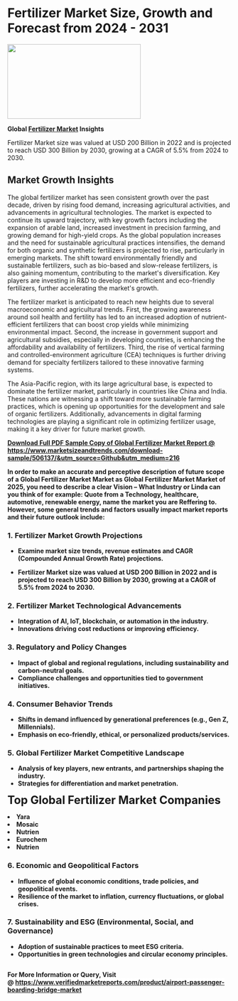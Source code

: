 <H1>Fertilizer Market Size, Growth and Forecast from 2024 - 2031</H1><img class="aligncenter size-medium wp-image-584254" src="https://thirdeyenews.in/wp-content/uploads/2024/09/Global-Market-Research-300x168.jpeg" alt="" width="300" height="168" /><p><strong>Global&nbsp;<a href="https://www.marketsizeandtrends.com/download-sample/506137/&amp;utm_source=Github&utm_medium=216">Fertilizer Market</a> Insights</strong></p><p>Fertilizer Market size was valued at USD 200 Billion in 2022 and is projected to reach USD 300 Billion by 2030, growing at a CAGR of 5.5% from 2024 to 2030.</p><p><h2>Market Growth Insights</h2> <p>The global fertilizer market has seen consistent growth over the past decade, driven by rising food demand, increasing agricultural activities, and advancements in agricultural technologies. The market is expected to continue its upward trajectory, with key growth factors including the expansion of arable land, increased investment in precision farming, and growing demand for high-yield crops. As the global population increases and the need for sustainable agricultural practices intensifies, the demand for both organic and synthetic fertilizers is projected to rise, particularly in emerging markets. The shift toward environmentally friendly and sustainable fertilizers, such as bio-based and slow-release fertilizers, is also gaining momentum, contributing to the market's diversification. Key players are investing in R&D to develop more efficient and eco-friendly fertilizers, further accelerating the market's growth.</p> <p><strong><a href="#"></a></strong></p> <p>The fertilizer market is anticipated to reach new heights due to several macroeconomic and agricultural trends. First, the growing awareness around soil health and fertility has led to an increased adoption of nutrient-efficient fertilizers that can boost crop yields while minimizing environmental impact. Second, the increase in government support and agricultural subsidies, especially in developing countries, is enhancing the affordability and availability of fertilizers. Third, the rise of vertical farming and controlled-environment agriculture (CEA) techniques is further driving demand for specialty fertilizers tailored to these innovative farming systems.</p> <p>The Asia-Pacific region, with its large agricultural base, is expected to dominate the fertilizer market, particularly in countries like China and India. These nations are witnessing a shift toward more sustainable farming practices, which is opening up opportunities for the development and sale of organic fertilizers. Additionally, advancements in digital farming technologies are playing a significant role in optimizing fertilizer usage, making it a key driver for future market growth.</p> <p><strong><a href="#"></p><p><span class=""><strong>Download Full PDF Sample Copy of Global Fertilizer Market Report</strong> @ <a href="https://www.marketsizeandtrends.com/download-sample/506137/&amp;utm_source=Github&utm_medium=216" target="_blank">https://www.marketsizeandtrends.com/download-sample/506137/&amp;utm_source=Github&utm_medium=216</a></span></p><p>In order to make an accurate and perceptive description of future scope of a Global&nbsp;Fertilizer Market Market as Global&nbsp;Fertilizer Market Market of 2025, you need to describe a clear Vision &ndash; What Industry or Linda can you think of for example: Quote from a Technology, healthcare, automotive, renewable energy, name the market you are Reffering to. However, some general trends and factors usually impact market reports and their future outlook include:</p><h3>1.&nbsp;<strong>Fertilizer Market Growth Projections</strong></h3><ul><li>Examine market size trends, revenue estimates and CAGR (Compounded Annual Growth Rate) projections.</li><li><p>Fertilizer Market size was valued at USD 200 Billion in 2022 and is projected to reach USD 300 Billion by 2030, growing at a CAGR of 5.5% from 2024 to 2030.</p></li></ul><h3>2.&nbsp;<strong>Fertilizer Market Technological Advancements</strong></h3><ul><li>Integration of AI, IoT, blockchain, or automation in the industry.</li><li>Innovations driving cost reductions or improving efficiency.</li></ul><h3>3.&nbsp;<strong>Regulatory and Policy Changes</strong></h3><ul><li>Impact of global and regional regulations, including sustainability and carbon-neutral goals.</li><li>Compliance challenges and opportunities tied to government initiatives.</li></ul><h3>4.&nbsp;<strong>Consumer Behavior Trends</strong></h3><ul><li>Shifts in demand influenced by generational preferences (e.g., Gen Z, Millennials).</li><li>Emphasis on eco-friendly, ethical, or personalized products/services.</li></ul><h3>5.&nbsp;<strong>Global Fertilizer Market Competitive Landscape</strong></h3><ul><li>Analysis of key players, new entrants, and partnerships shaping the industry.</li><li>Strategies for differentiation and market penetration.</li></ul><p data-pm-slice="1 1 []"><span style="color: inherit; font-family: inherit; font-size: 25px;">Top Global Fertilizer Market Companies</span></p><div class="" data-test-id=""><p><li>Yara</li><li> Mosaic</li><li> Nutrien</li><li> Eurochem</li><li> Nutrien</li></p></div><h3>6.&nbsp;<strong>Economic and Geopolitical Factors</strong></h3><ul><li>Influence of global economic conditions, trade policies, and geopolitical events.</li><li>Resilience of the market to inflation, currency fluctuations, or global crises.</li></ul><h3>7.&nbsp;<strong>Sustainability and ESG (Environmental, Social, and Governance)</strong></h3><ul><li>Adoption of sustainable practices to meet ESG criteria.</li><li>Opportunities in green technologies and circular economy principles.</li></ul><h2><strong style="font-size: 14px;">For More Information or Query, Visit @&nbsp;</strong><a style="background-color: #ffffff; font-size: 14px;" href="https://www.marketsizeandtrends.com/report/fertilizer-market/" target="_blank">https://www.verifiedmarketreports.com/product/airport-passenger-boarding-bridge-market</a></h2>
